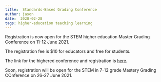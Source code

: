 ```yaml
---
title:  Standards-Based Grading Conference
author: jason
date:  2020-02-28
tags: higher-education teaching learning
---
```


Registration is now open for the STEM higher education Master Grading Conference on 11-12 June 2021.

The registration fee is $10 for educators and free for students.

The link for the highered conference and registration is [here](https://www.masterygrading.com/home/university-stem-conference).

Soon, registration will be open for the STEM in 7-12 grade Mastery Grading COnference on 26-27 June 2021.